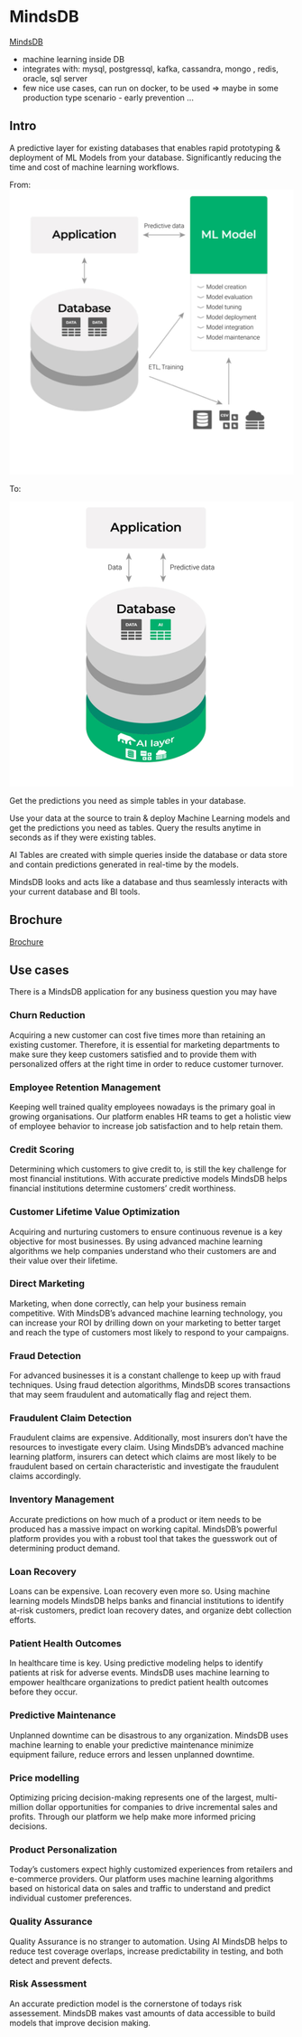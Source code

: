 # MindsDB


[MindsDB](https://mindsdb.com/)

 - machine learning inside DB
 - integrates with: mysql, postgressql, kafka, cassandra, mongo , redis, oracle, sql server
 - few nice use cases, can run on docker, to be used => maybe in some production type scenario - early prevention ...


## Intro 

A predictive layer for existing databases that enables rapid prototyping & deployment of ML Models from your database. Significantly reducing the time and cost of machine learning workflows.

From:
![img](../assets/img/mindsdb/ML_classic.png)

To:

![](../assets/img/mindsdb/ML_modern.png)


Get the predictions you need as simple tables in your database.

Use your data at the source to train & deploy Machine Learning models and get the predictions you need as tables. Query the results anytime in seconds as if they were existing tables.

AI Tables are created with simple queries inside the database or data store and contain predictions generated in real-time by the models.

MindsDB looks and acts like a database and thus seamlessly interacts with your current database and BI tools.


## Brochure

[Brochure](../../resources/MindsDB%20Product%20Brochure%20F21.pdf)



## Use cases

There is a MindsDB application for any business question you may have

### Churn Reduction
Acquiring a new customer can cost five times more than retaining an existing customer. Therefore, it is essential for marketing departments to make sure they keep customers satisfied and to provide them with personalized offers at the right time in order to reduce customer turnover.​

### Employee Retention Management
Keeping well trained quality employees nowadays is the primary goal in growing organisations. Our platform enables HR teams to get a holistic view of employee behavior to increase job satisfaction and to help retain them.

### Credit Scoring
Determining which customers to give credit to, is still the key challenge for most financial institutions. With accurate predictive models MindsDB helps financial institutions determine customers’ credit worthiness.

### Customer Lifetime Value Optimization
Acquiring and nurturing customers to ensure continuous revenue is a key objective for most businesses. By using advanced machine learning algorithms we help companies understand who their customers are and their value over their lifetime.

### Direct Marketing
Marketing, when done correctly, can help your business remain competitive. With MindsDB’s advanced machine learning technology, you can increase your ROI by drilling down on your marketing to better target and reach the type of customers most likely to respond to your campaigns.

### Fraud Detection
For advanced businesses it is a constant challenge to keep up with fraud techniques. Using fraud detection algorithms, MindsDB scores transactions that may seem fraudulent and automatically flag and reject them.

### Fraudulent Claim Detection
Fraudulent claims are expensive. Additionally, most insurers don’t have the resources to investigate every claim. Using MindsDB’s advanced machine learning platform, insurers can detect which claims are most likely to be fraudulent based on certain characteristic and investigate the fraudulent claims accordingly.

### Inventory Management
Accurate predictions on how much of a product or item needs to be produced has a massive impact on working capital. MindsDB’s powerful platform provides you with a robust tool that takes the guesswork out of determining product demand.

### Loan Recovery
Loans can be expensive. Loan recovery even more so. Using machine learning models MindsDB helps banks and financial institutions to identify at-risk customers, predict loan recovery dates, and organize debt collection efforts.

### Patient Health Outcomes
In healthcare time is key. Using predictive modeling helps to identify patients at risk for adverse events. MindsDB uses machine learning to empower healthcare organizations to predict patient health outcomes before they occur.

### Predictive Maintenance
Unplanned downtime can be disastrous to any organization. MindsDB uses machine learning to enable your predictive maintenance minimize equipment failure, reduce errors and lessen unplanned downtime.

### Price modelling
Optimizing pricing decision-making represents one of the largest, multi-million dollar opportunities for companies to drive incremental sales and profits. Through our platform we help make more informed pricing decisions.

### Product Personalization
Today’s customers expect highly customized experiences from retailers and e-commerce providers. Our platform uses machine learning algorithms based on historical data on sales and traffic to understand and predict individual customer preferences.

### Quality Assurance
Quality Assurance is no stranger to automation. Using AI MindsDB helps to reduce test coverage overlaps, increase predictability in testing, and both detect and prevent defects.

### Risk Assessment
An accurate prediction model is the cornerstone of todays risk assessement. MindsDB makes vast amounts of data accessible to build models that improve decision making.